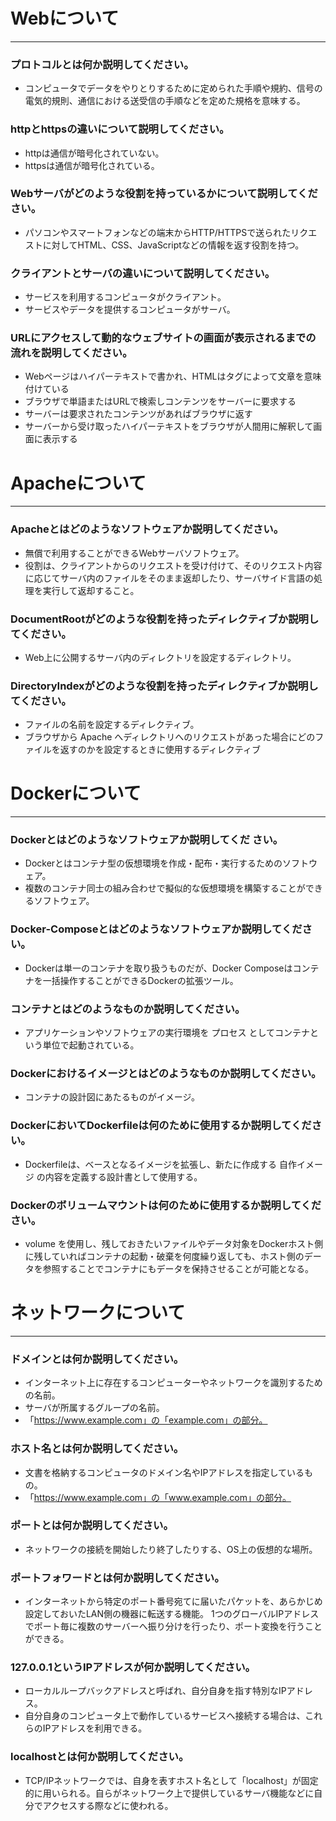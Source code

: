 # Webについて
---
### プロトコルとは何か説明してください。
- コンピュータでデータをやりとりするために定められた手順や規約、信号の電気的規則、通信における送受信の手順などを定めた規格を意味する。


### httpとhttpsの違いについて説明してください。
- httpは通信が暗号化されていない。
- httpsは通信が暗号化されている。


### Webサーバがどのような役割を持っているかについて説明してください。
- パソコンやスマートフォンなどの端末からHTTP/HTTPSで送られたリクエストに対してHTML、CSS、JavaScriptなどの情報を返す役割を持つ。


### クライアントとサーバの違いについて説明してください。
- サービスを利用するコンピュータがクライアント。
- サービスやデータを提供するコンピュータがサーバ。


### URLにアクセスして動的なウェブサイトの画面が表示されるまでの流れを説明してください。
- Webページはハイパーテキストで書かれ、HTMLはタグによって文章を意味付けている
- ブラウザで単語またはURLで検索しコンテンツをサーバーに要求する
- サーバーは要求されたコンテンツがあればブラウザに返す
- サーバーから受け取ったハイパーテキストをブラウザが人間用に解釈して画面に表示する

# Apacheについて
---
### Apacheとはどのようなソフトウェアか説明してください。
- 無償で利用することができるWebサーバソフトウェア。
- 役割は、クライアントからのリクエストを受け付けて、そのリクエスト内容に応じてサーバ内のファイルをそのまま返却したり、サーバサイド言語の処理を実行して返却すること。


### DocumentRootがどのような役割を持ったディレクティブか説明してください。
- Web上に公開するサーバ内のディレクトリを設定するディレクトリ。


### DirectoryIndexがどのような役割を持ったディレクティブか説明してください。
- ファイルの名前を設定するディレクティブ。
- ブラウザから Apache へディレクトリへのリクエストがあった場合にどのファイルを返すのかを設定するときに使用するディレクティブ



# Dockerについて
---
### Dockerとはどのようなソフトウェアか説明してくだ さい。
- Dockerとはコンテナ型の仮想環境を作成・配布・実行するためのソフトウェア。
- 複数のコンテナ同士の組み合わせで擬似的な仮想環境を構築することができるソフトウェア。


### Docker-Composeとはどのようなソフトウェアか説明してください。
- Dockerは単一のコンテナを取り扱うものだが、Docker Composeはコンテナを一括操作することができるDockerの拡張ツール。


### コンテナとはどのようなものか説明してください。
- アプリケーションやソフトウェアの実行環境を プロセス としてコンテナという単位で起動されている。


### Dockerにおけるイメージとはどのようなものか説明してください。
- コンテナの設計図にあたるものがイメージ。


### DockerにおいてDockerfileは何のために使用するか説明してください。
- Dockerfileは、ベースとなるイメージを拡張し、新たに作成する 自作イメージ の内容を定義する設計書として使用する。


### Dockerのボリュームマウントは何のために使用するか説明してください。
- volume を使用し、残しておきたいファイルやデータ対象をDockerホスト側に残していればコンテナの起動・破棄を何度繰り返しても、ホスト側のデータを参照することでコンテナにもデータを保持させることが可能となる。



# ネットワークについて
---
### ドメインとは何か説明してください。
- インターネット上に存在するコンピューターやネットワークを識別するための名前。
- サーバが所属するグループの名前。
- 「https://www.example.com」の「example.com」の部分。


### ホスト名とは何か説明してください。
- 文書を格納するコンピュータのドメイン名やIPアドレスを指定しているもの。
- 「https://www.example.com」の「www.example.com」の部分。


### ポートとは何か説明してください。
- ネットワークの接続を開始したり終了したりする、OS上の仮想的な場所。


### ポートフォワードとは何か説明してください。
- インターネットから特定のポート番号宛てに届いたパケットを、あらかじめ設定しておいたLAN側の機器に転送する機能。 1つのグローバルIPアドレスでポート毎に複数のサーバーへ振り分けを行ったり、ポート変換を行うことができる。


### 127.0.0.1というIPアドレスが何か説明してください。
- ローカルループバックアドレスと呼ばれ、自分自身を指す特別なIPアドレス。
- 自分自身のコンピュータ上で動作しているサービスへ接続する場合は、これらのIPアドレスを利用できる。


### localhostとは何か説明してください。
- TCP/IPネットワークでは、自身を表すホスト名として「localhost」が固定的に用いられる。自らがネットワーク上で提供しているサーバ機能などに自分でアクセスする際などに使われる。



